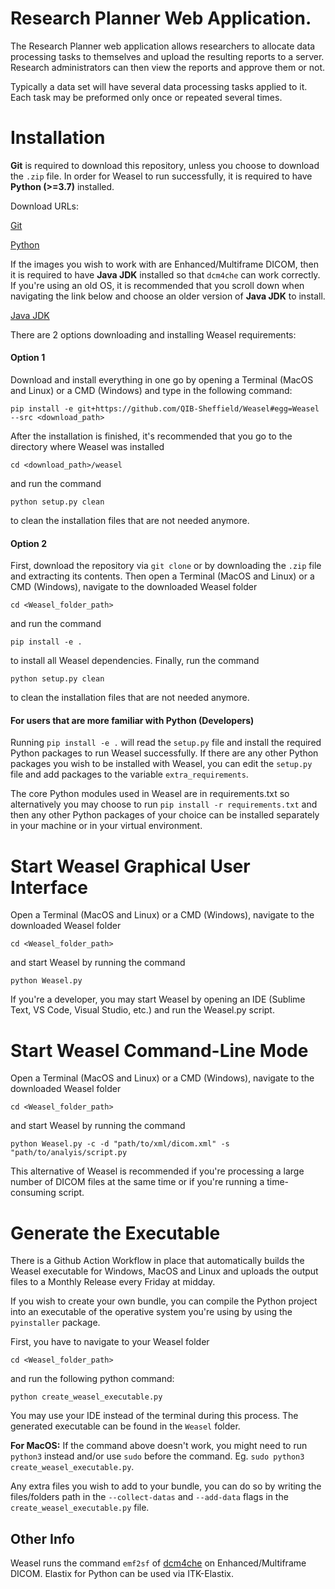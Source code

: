 # Research Planner Web Application.
The Research Planner web application allows researchers to allocate data processing tasks to themselves and upload the resulting reports to a server.  Research administrators can then view the reports and approve them or not.  

Typically a data set will have several data processing tasks applied to it.  Each task may be preformed only once or repeated several times.

# Installation

**Git** is required to download this repository, unless you choose to download the `.zip` file. In order for Weasel to run successfully, it is required to have **Python (>=3.7)** installed.

Download URLs:

[Git](https://git-scm.com/downloads)

[Python](https://www.python.org/downloads/)

If the images you wish to work with are Enhanced/Multiframe DICOM, then it is required to have **Java JDK** installed so that `dcm4che` can work correctly. If you're using an old OS, it is recommended that you scroll down when navigating the link below and choose an older version of **Java JDK** to install.

[Java JDK](https://www.oracle.com/java/technologies/downloads/)

There are 2 options downloading and installing Weasel requirements:

#### Option 1
Download and install everything in one go by opening a Terminal (MacOS and Linux) or a CMD (Windows) and type in the following command:

`pip install -e git+https://github.com/QIB-Sheffield/Weasel#egg=Weasel --src <download_path>`

After the installation is finished, it's recommended that you go to the directory where Weasel was installed

`cd <download_path>/weasel`

and run the command

`python setup.py clean` 

to clean the installation files that are not needed anymore.

#### Option 2
First, download the repository via `git clone` or by downloading the `.zip` file and extracting its contents.
Then open a Terminal (MacOS and Linux) or a CMD (Windows), navigate to the downloaded Weasel folder

`cd <Weasel_folder_path>`

and run the command 

`pip install -e .` 

to install all Weasel dependencies. Finally, run the command

`python setup.py clean` 

to clean the installation files that are not needed anymore.

#### For users that are more familiar with Python (Developers)
Running `pip install -e .` will read the `setup.py` file and install the required Python packages to run Weasel successfully. If there are any other Python packages you wish to be installed with Weasel, you can edit the `setup.py` file and add packages to the variable `extra_requirements`.

The core Python modules used in Weasel are in requirements.txt so alternatively you may choose to run `pip install -r requirements.txt` and then any other Python packages of your choice can be installed separately in your machine or in your virtual environment.

# Start Weasel Graphical User Interface
Open a Terminal (MacOS and Linux) or a CMD (Windows), navigate to the downloaded Weasel folder

`cd <Weasel_folder_path>`

and start Weasel by running the command

`python Weasel.py`

If you're a developer, you may start Weasel by opening an IDE (Sublime Text, VS Code, Visual Studio, etc.) and run the Weasel.py script.

# Start Weasel Command-Line Mode
Open a Terminal (MacOS and Linux) or a CMD (Windows), navigate to the downloaded Weasel folder

`cd <Weasel_folder_path>`

and start Weasel by running the command

`python Weasel.py -c -d "path/to/xml/dicom.xml" -s "path/to/analyis/script.py`

This alternative of Weasel is recommended if you're processing a large number of DICOM files at the same time or if you're running a time-consuming script.

# Generate the Executable

There is a Github Action Workflow in place that automatically builds the Weasel executable for Windows, MacOS and Linux and uploads the output files to a Monthly Release every Friday at midday.

If you wish to create your own bundle, you can compile the Python project into an executable of the operative system you're using by using the `pyinstaller` package.

First, you have to navigate to your Weasel folder

`cd <Weasel_folder_path>`

and run the following python command:

`python create_weasel_executable.py`

You may use your IDE instead of the terminal during this process. The generated executable can be found in the `Weasel` folder.

**For MacOS:** If the command above doesn't work, you might need to run `python3` instead and/or use `sudo` before the command. Eg. `sudo python3 create_weasel_executable.py`.

Any extra files you wish to add to your bundle, you can do so by writing the files/folders path in the `--collect-datas` and `--add-data` flags in the `create_weasel_executable.py` file.

## Other Info

Weasel runs the command `emf2sf` of [dcm4che](https://www.dcm4che.org/) on Enhanced/Multiframe DICOM. Elastix for Python can be used via ITK-Elastix.

